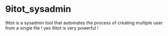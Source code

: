# 9itot_sysadmin
9itot is a sysadmin tool that automates the process of creating multiple user from a single file ! yes 9itot is very powerful !

